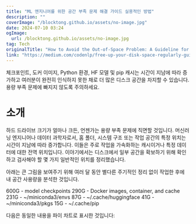 ```yaml
---
title: "ML 엔지니어를 위한 공간 부족 문제 해결 가이드 실용적인 방법"
description: ""
coverImage: "/blocktong.github.io/assets/no-image.jpg"
date: 2024-07-10 03:24
ogImage: 
  url: /blocktong.github.io/assets/no-image.jpg
tag: Tech
originalTitle: "How to Avoid the Out-of-Space Problem: A Guideline for an ML Engineer"
link: "https://medium.com/codenlp/free-up-your-disk-space-regularly-guideline-for-an-ml-engineer-c1a9eb94439b"
---
```



체크포인트, 도커 이미지, Python 환경, HF 모델 및 pip 캐시는 시간이 지남에 따라 증가하고 여러분이 완전히 인식하지 못한 채로 더 많은 디스크 공간을 차지할 수 있습니다. 용량 부족 문제에 빠지지 않도록 주의하세요.

# 소개

하드 드라이브 크기가 얼마나 크든, 언젠가는 용량 부족 문제에 직면할 것입니다. 머신러닝 엔지니어나 데이터 과학자로서, 홈 폴더, 시스템 구조 또는 작업 공간의 특정 위치는 시간이 지남에 따라 증가합니다. 이들은 주로 작업을 가속화하는 캐시이거나 특정 데이터에 대한 전역 위치입니다. 이야기에서는 디스크에서 일부 공간을 확보하기 위해 확인하고 검사해야 할 몇 가지 일반적인 위치를 정리했습니다.

아래는 큰 그림을 보여주기 위해 여러 달 동안 별다른 주기적인 정리 없이 작업한 후에 내 공간 사용량을 분석한 것입니다.

<div class="content-ad"></div>


600G - model checkpoints
290G - Docker images, container, and cache
231G - ~/miniconda3/envs
87G - ~/.cache/huggingface
41G - ~/miniconda3/pkgs
15G - ~/.cache/pip


다음은 동일한 내용을 파이 차트로 표시한 것입니다:
